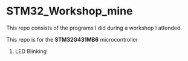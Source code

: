 # STM32_Workshop_mine

This repo consists of the programs I did during a workshop I attended. 

This repo is for the **STM32G431MB6** microcontroller

1. LED Blinking

